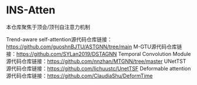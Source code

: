 # INS-Atten

本仓库聚焦于顶会/顶刊自注意力机制

Trend-aware self-attention源代码仓库链接：https://github.com/guoshnBJTU/ASTGNN/tree/main
M-GTU源代码仓库链接：https://github.com/SYLan2019/DSTAGNN
Temporal Convolution Module源代码仓库链接：https://github.com/nnzhan/MTGNN/tree/master
UNetTST源代码仓库链接：https://github.com/lichuustc/UnetTSF
Deformable attention源代码仓库链接：https://github.com/ClaudiaShu/DeformTime
